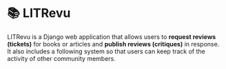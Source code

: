 # 📚 LITRevu

LITRevu is a Django web application that allows users to **request reviews (tickets)** for books or articles and **publish reviews (critiques)** in response.  
It also includes a following system so that users can keep track of the activity of other community members.

